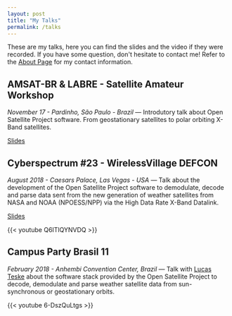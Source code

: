 ```yaml
---
layout: post
title: "My Talks"
permalink: /talks
---
```


These are my talks, here you can find the slides and the video if they were recorded. If you have some question, don't hesitate to contact me! Refer to the [About Page](/me) for my contact information.

## AMSAT-BR & LABRE - Satellite Amateur Workshop
<cite>November 17 - Pardinho, São Paulo - Brazil</cite> &mdash; Introdutory talk about Open Satellite Project software. From geostationary satellites to polar orbiting X-Band satellites.

[Slides](https://cdn.luigifreitas.me/open_satellite_project_2nd_labre.pdf)

## Cyberspectrum #23 - WirelessVillage DEFCON 
<cite>August 2018 - Caesars Palace, Las Vegas - USA</cite> &mdash; Talk about the development of the Open Satellite Project software to demodulate, decode and parse data sent from the new generation of weather satellites from NASA and NOAA (NPOESS/NPP) via the High Data Rate X-Band Datalink.

[Slides](https://cdn.luigifreitas.me/XBand_Satellites_Datalink.pdf)

{{< youtube Q6ITlQYNVDQ >}}

## Campus Party Brasil 11 
<cite>February 2018 - Anhembi Convention Center, Brazil</cite> &mdash; Talk with [Lucas Teske](https://twitter.com/lucasteske) about the software stack provided by the Open Satellite Project to decode, demodulate and parse weather satellite data from sun-synchronous or geostationary orbits.

{{< youtube 6-DszQuLtgs >}}
